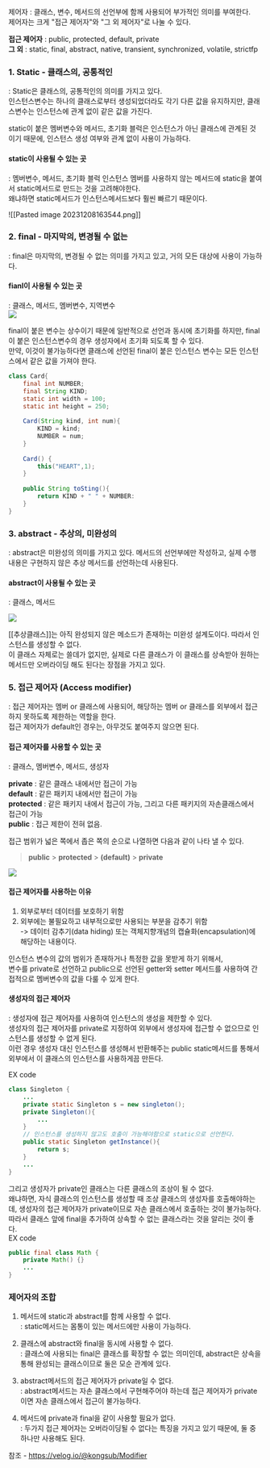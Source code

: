 제어자 : 클래스, 변수, 메서드의 선언부에 함께 사용되어 부가적인 의미를 부여한다.  
제어자는 크게 "접근 제어자"와 "그 외 제어자"로 나눌 수 있다.

**접근 제어자** : public, protected, default, private  
**그 외** : static, final, abstract, native, transient, synchronized, volatile, strictfp



### 1. Static - 클래스의, 공통적인

: Static은 클래스의, 공통적인의 의미를 가지고 있다.  
인스턴스변수는 하나의 클래스로부터 생성되었더라도 각기 다른 값을 유지하지만, 클래스변수는 인스턴스에 관계 없이 같은 값을 가진다.

static이 붙은 멤버변수와 메서드, 초기화 블럭은 인스턴스가 아닌 클래스에 관계된 것이기 때문에, 인스턴스 생성 여부와 관계 없이 사용이 가능하다.

#### static이 사용될 수 있는 곳

: 멤버변수, 메서드, 초기화 블럭
인스턴스 멤버를 사용하지 않는 메서드에 static을 붙여서 static메서드로 만드는 것을 고려해야한다.  
왜냐하면 static메서드가 인스턴스메서드보다 훨씬 빠르기 때문이다.

![[Pasted image 20231208163544.png]]


### 2. final - 마지막의, 변경될 수 없는

: final은 마지막의, 변경될 수 없는 의미를 가지고 있고, 거의 모든 대상에 사용이 가능하다.

#### fianl이 사용될 수 있는 곳

: 클래스, 메서드, 멤버변수, 지역변수  
![](https://velog.velcdn.com/images%2Fkongsub%2Fpost%2Fc9a182a8-9659-4317-a7e9-5462a6c43a1d%2Fimage.png)

final이 붙은 변수는 상수이기 때문에 일반적으로 선언과 동시에 초기화를 하지만, final이 붙은 인스턴스변수의 경우 생성자에서 초기화 되도록 할 수 있다.  
만약, 이것이 불가능하다면 클래스에 선언된 final이 붙은 인스턴스 변수는 모든 인스턴스에서 같은 값을 가져야 한다.

```java
class Card{
	final int NUMBER;
    final String KIND;
    static int width = 100;
    static int height = 250;
    
    Card(String kind, int num){
    	KIND = kind;
        NUMBER = num;
    }
    
    Card() {
    	this("HEART",1);
    }
    
    public String toSting(){
    	return KIND + " " + NUMBER:
    }
}   
```




### 3. abstract - 추상의, 미완성의

: abstract은 미완성의 의미를 가지고 있다. 메서드의 선언부에만 작성하고, 실제 수행내용은 구현하지 않은 추상 메서드를 선언하는데 사용된다.

#### abstract이 사용될 수 있는 곳

: 클래스, 메서드

![](https://velog.velcdn.com/images%2Fkongsub%2Fpost%2Ff63f81cc-2b57-460b-a896-4538a2ccf0a3%2Fimage.png)

[[추상클래스]]는 아직 완성되지 않은 메소드가 존재하는 미완성 설계도이다. 따라서 인스턴스를 생성할 수 없다.  
이 클래스 자체로는 쓸데가 없지만, 실제로 다른 클래스가 이 클래스를 상속받아 원하는 메서드만 오버라이딩 해도 된다는 장점을 가지고 있다.



### 5. 접근 제어자 (Access modifier)

: 접근 제어자는 멤버 or 클래스에 사용되어, 해당하는 멤버 or 클래스를 외부에서 접근하지 못하도록 제한하는 역할을 한다.  
접근 제어자가 default인 경우는, 아무것도 붙여주지 않으면 된다.

#### 접근 제어자를 사용할 수 있는 곳

: 클래스, 멤버변수, 메서드, 생성자

**private** : 같은 클래스 내에서만 접근이 가능  
**default** : 같은 패키지 내에서만 접근이 가능  
**protected** : 같은 패키지 내에서 접근이 가능, 그리고 다른 패키지의 자손클래스에서 접근이 가능  
**public** : 접근 제한이 전혀 없음.

접근 범위가 넓은 쪽에서 좁은 쪽의 순으로 나열하면 다음과 같이 나타 낼 수 있다.

> **public** > **protected** > **(default)** > **private**

![](https://velog.velcdn.com/images%2Fkongsub%2Fpost%2Faac88aa5-42a5-4fb4-b454-415a21af49a5%2Fimage.png)

#### 접근 제어자를 사용하는 이유

1. 외부로부터 데이터를 보호하기 위함
2. 외부에는 불필요하고 내부적으로만 사용되는 부분을 감추기 위함  
    -> 데이터 감추기(data hiding) 또는 객체지향개념의 캡슐화(encapsulation)에 해당하는 내용이다.

인스턴스 변수의 값의 범위가 존재하거나 특정한 값을 못받게 하기 위해서,  
변수를 private로 선언하고 public으로 선언된 getter와 setter 메서드를 사용하여 간접적으로 멤버변수의 값을 다룰 수 있게 한다.

#### 생성자의 접근 제어자

: 생성자에 접근 제어자를 사용하여 인스턴스의 생성을 제한할 수 있다.  
생성자의 접근 제어자를 private로 지정하여 외부에서 생성자에 접근할 수 없으므로 인스턴스를 생성할 수 없게 된다.  
이런 경우 생성자 대신 인스턴스를 생성해서 반환해주는 public static메서드를 통해서 외부에서 이 클래스의 인스턴스를 사용하게끔 만든다.

EX code

```java
class Singleton { 
	...
    private static Singleton s = new singleton();
    private Singleton(){
    	...
    }
    // 인스턴스를 생성하지 않고도 호출이 가능해야함으로 static으로 선언한다.
    public static Singleton getInstance(){
    	return s;
    }
    ...
}
```

그리고 생성자가 private인 클래스는 다른 클래스의 조상이 될 수 없다.  
왜냐하면, 자식 클래스의 인스턴스를 생성할 때 조상 클래스의 생성자를 호출해야하는데, 생성자의 접근 제어자가 private이므로 자손 클래스에서 호출하는 것이 불가능하다.  
따라서 클래스 앞에 final을 추가하여 상속할 수 없는 클래스라는 것을 알리는 것이 좋다.  
EX code

```java
public final class Math {
	private Math() {}
    ...
}
```

### 제어자의 조합

1. 메서드에 static과 abstract를 함께 사용할 수 없다.  
    : static메서드는 몸통이 있는 메서드에만 사용이 가능하다.
    
2. 클래스에 abstract와 final을 동시에 사용할 수 없다.  
    : 클래스에 사용되는 final은 클래스를 확장할 수 없는 의미인데, abstract은 상속을 통해 완성되는 클래스이므로 둘은 모순 관계에 있다.
    
3. abstract메서드의 접근 제어자가 private일 수 없다.  
    : abstract메서드는 자손 클래스에서 구현해주어야 하는데 접근 제어자가 private이면 자손 클래스에서 접근이 불가능하다.
    
4. 메서드에 private과 final을 같이 사용할 필요가 없다.  
    : 두가지 접근 제어자는 오버라이딩될 수 없다는 특징을 가지고 있기 때문에, 둘 중 하나만 사용해도 된다.



참조 - https://velog.io/@kongsub/Modifier

